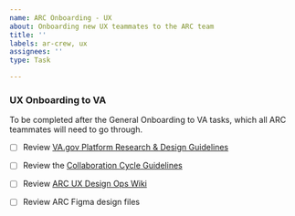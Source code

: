```yaml
---
name: ARC Onboarding - UX
about: Onboarding new UX teammates to the ARC team
title: ''
labels: ar-crew, ux
assignees: ''
type: Task

---
```

### UX Onboarding to VA

To be completed after the General Onboarding to VA tasks, which all ARC teammates will need to go through.

- [ ] Review [VA.gov Platform Research & Design Guidelines](https://depo-platform-documentation.scrollhelp.site/research-design/)

- [ ] Review the [Collaboration Cycle Guidelines](https://depo-platform-documentation.scrollhelp.site/research-design/#Researchanddesign-PlatformCollaborationCycle)

- [ ] Review [ARC UX Design Ops Wiki](https://github.com/department-of-veterans-affairs/accredited-representative-crew/wiki/ARC-UX-Design-Ops)

- [ ] Review ARC Figma design files
